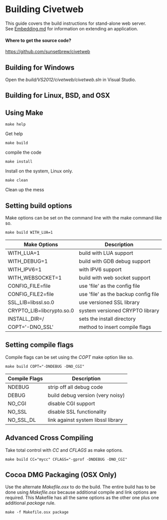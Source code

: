 Building Civetweb
=========

This guide covers the build instructions for stand-alone web server.  
See [Embedding.md](https://github.com/sunsetbrew/civetweb/blob/master/docs/Embedding.md) for information on extending an application.

#### Where to get the source code?
https://github.com/sunsetbrew/civetweb


Building for Windows
---------

Open the *build/VS2012/civetweb/civetweb.sln* in Visual Studio.


Building for Linux, BSD, and OSX
---------

## Using Make

```
make help
```
Get help

```
make build
```
compile the code

```
make install
```
Install on the system, Linux only.

```
make clean
```
Clean up the mess

## Setting build options

Make options can be set on the command line with the make command like so.
```
make build WITH_LUA=1
```


| Make Options              | Description                          |
| ------------------------- | ------------------------------------ |
| WITH_LUA=1                | build with LUA support               |
| WITH_DEBUG=1              | build with GDB debug support         |
| WITH_IPV6=1               | with IPV6 support                    |
| WITH_WEBSOCKET=1          | build with web socket support        |
| CONFIG_FILE=file          | use 'file' as the config file        |
| CONFIG_FILE2=file         | use 'file' as the backup config file |
| SSL_LIB=libssl.so.0       | use versioned SSL library            |
| CRYPTO_LIB=libcrypto.so.0 | system versioned CRYPTO library      |
| INSTALL_DIR=/             | sets the install directory           |
| COPT='-DNO_SSL'           | method to insert compile flags       |

## Setting compile flags

Compile flags can be set using the *COPT* make option like so.
```
make build COPT="-DNDEBUG -DNO_CGI"
```

| Compile Flags             | Description                          |
| ------------------------- | ------------------------------------ |
| NDEBUG                    | strip off all debug code             |
| DEBUG                     | build debug version (very noisy)     |
| NO_CGI                    | disable CGI support                  |
| NO_SSL                    | disable SSL functionality            |
| NO_SSL_DL                 | link against system libssl library   |

## Advanced Cross Compiling

Take total control with *CC* and *CFLAGS* as make options.
```
make build CC="mycc" CFLAGS="-gprof -DNDEBUG -DNO_CGI"
```

## Cocoa DMG Packaging (OSX Only)

Use the alternate *Makefile.osx* to do the build.  The entire build has
to be done using *Makefile.osx* because additional compile and link options
are required.  This Makefile has all the same options as the other one plus
one additional *package* rule.

```
make -f Makefile.osx package
```



